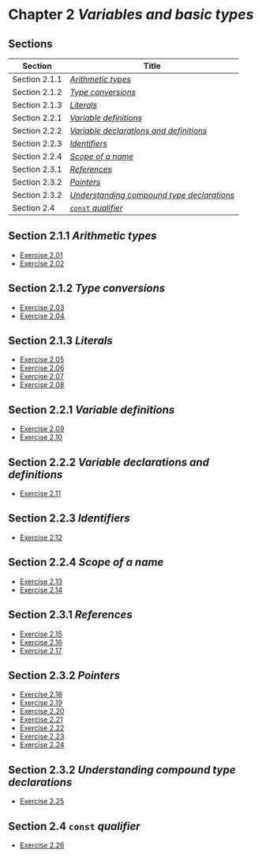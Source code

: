 # Chapter 2 _Variables and basic types_

## Sections

| Section       | Title                                                        |
| ------------- | ------------------------------------------------------------ |
| Section 2.1.1 | [_Arithmetic types_](./section2.1.1)                         |
| Section 2.1.2 | [_Type conversions_](./section2.1.2)                         |
| Section 2.1.3 | [_Literals_](./section2.1.3)                                 |
| Section 2.2.1 | [_Variable definitions_](./section2.2.1)                     |
| Section 2.2.2 | [_Variable declarations and definitions_](./section2.2.2)    |
| Section 2.2.3 | [_Identifiers_](./section2.2.3)                              |
| Section 2.2.4 | [_Scope of a name_](./section2.2.4)                          |
| Section 2.3.1 | [_References_](./section2.3.1)                               |
| Section 2.3.2 | [_Pointers_](./section2.3.2)                                 |
| Section 2.3.2 | [_Understanding compound type declarations_](./section2.3.3) |
| Section 2.4   | [`const` _qualifier_](./section2.4)                          |


## Section 2.1.1 _Arithmetic types_
- [Exercise 2.01](./section2.1.1/exercise2.01)
- [Exercise 2.02](./section2.1.1/exercise2.02)

## Section 2.1.2 _Type conversions_
- [Exercise 2.03](./section2.1.2/exercise2.03)
- [Exercise 2.04](./section2.1.2/exercise2.04)

## Section 2.1.3 _Literals_
- [Exercise 2.05](./section2.1.3/exercise2.05)
- [Exercise 2.06](./section2.1.3/exercise2.06)
- [Exercise 2.07](./section2.1.3/exercise2.07)
- [Exercise 2.08](./section2.1.3/exercise2.08)

## Section 2.2.1 _Variable definitions_
- [Exercise 2.09](./section2.2.1/exercise2.09)
- [Exercise 2.10](./section2.2.1/exercise2.10)

## Section 2.2.2 _Variable declarations and definitions_
- [Exercise 2.11](./section2.2.2/exercise2.11)

## Section 2.2.3 _Identifiers_
- [Exercise 2.12](./section2.2.3/exercise2.12)

## Section 2.2.4 _Scope of a name_
- [Exercise 2.13](./section2.2.4/exercise2.13)
- [Exercise 2.14](./section2.2.4/exercise2.14)

## Section 2.3.1 _References_
- [Exercise 2.15](./section2.3.1/exercise2.15)
- [Exercise 2.16](./section2.3.1/exercise2.16)
- [Exercise 2.17](./section2.3.1/exercise2.17)

## Section 2.3.2 _Pointers_
- [Exercise 2.18](./section2.3.2/exercise2.18)
- [Exercise 2.19](./section2.3.2/exercise2.19)
- [Exercise 2.20](./section2.3.2/exercise2.20)
- [Exercise 2.21](./section2.3.2/exercise2.21)
- [Exercise 2.22](./section2.3.2/exercise2.22)
- [Exercise 2.23](./section2.3.2/exercise2.23)
- [Exercise 2.24](./section2.3.2/exercise2.24)

## Section 2.3.2 _Understanding compound type declarations_
- [Exercise 2.25](./section2.3.3/exercise2.25)

## Section 2.4 `const` _qualifier_
- [Exercise 2.26](./section2.4/exercise2.26)

